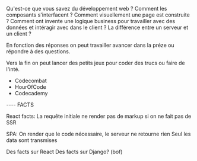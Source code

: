 Qu'est-ce que vous savez du développement web ?
Comment les composants s'interfacent ?
Comment visuellement une page est construite ?
Comment ont invente une logique business pour travailler avec des données et
intéragir avec dans le client ?
La différence entre un serveur et un client ?

En fonction des réponses on peut travailler avancer dans la préze ou répondre à des questions.

Vers la fin on peut lancer des petits jeux pour coder des trucs ou faire de l'inté.
- Codecombat
- HourOfCode
- Codecademy

---- FACTS

React facts:
La requête initiale ne render pas de markup si on ne fait pas de SSR

SPA:
On render que le code nécessaire, le serveur ne retourne rien
Seul les data sont transmises

Des facts sur React
Des facts sur Django? (bof)

